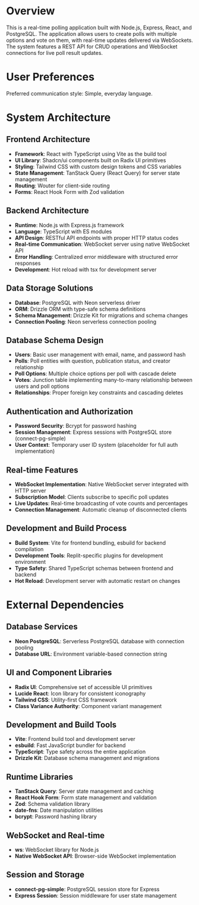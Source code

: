 # Overview

This is a real-time polling application built with Node.js, Express, React, and PostgreSQL. The application allows users to create polls with multiple options and vote on them, with real-time updates delivered via WebSockets. The system features a REST API for CRUD operations and WebSocket connections for live poll result updates.

# User Preferences

Preferred communication style: Simple, everyday language.

# System Architecture

## Frontend Architecture
- **Framework**: React with TypeScript using Vite as the build tool
- **UI Library**: Shadcn/ui components built on Radix UI primitives
- **Styling**: Tailwind CSS with custom design tokens and CSS variables
- **State Management**: TanStack Query (React Query) for server state management
- **Routing**: Wouter for client-side routing
- **Forms**: React Hook Form with Zod validation

## Backend Architecture
- **Runtime**: Node.js with Express.js framework
- **Language**: TypeScript with ES modules
- **API Design**: RESTful API endpoints with proper HTTP status codes
- **Real-time Communication**: WebSocket server using native WebSocket API
- **Error Handling**: Centralized error middleware with structured error responses
- **Development**: Hot reload with tsx for development server

## Data Storage Solutions
- **Database**: PostgreSQL with Neon serverless driver
- **ORM**: Drizzle ORM with type-safe schema definitions
- **Schema Management**: Drizzle Kit for migrations and schema changes
- **Connection Pooling**: Neon serverless connection pooling

## Database Schema Design
- **Users**: Basic user management with email, name, and password hash
- **Polls**: Poll entities with question, publication status, and creator relationship
- **Poll Options**: Multiple choice options per poll with cascade delete
- **Votes**: Junction table implementing many-to-many relationship between users and poll options
- **Relationships**: Proper foreign key constraints and cascading deletes

## Authentication and Authorization
- **Password Security**: Bcrypt for password hashing
- **Session Management**: Express sessions with PostgreSQL store (connect-pg-simple)
- **User Context**: Temporary user ID system (placeholder for full auth implementation)

## Real-time Features
- **WebSocket Implementation**: Native WebSocket server integrated with HTTP server
- **Subscription Model**: Clients subscribe to specific poll updates
- **Live Updates**: Real-time broadcasting of vote counts and percentages
- **Connection Management**: Automatic cleanup of disconnected clients

## Development and Build Process
- **Build System**: Vite for frontend bundling, esbuild for backend compilation
- **Development Tools**: Replit-specific plugins for development environment
- **Type Safety**: Shared TypeScript schemas between frontend and backend
- **Hot Reload**: Development server with automatic restart on changes

# External Dependencies

## Database Services
- **Neon PostgreSQL**: Serverless PostgreSQL database with connection pooling
- **Database URL**: Environment variable-based connection string

## UI and Component Libraries
- **Radix UI**: Comprehensive set of accessible UI primitives
- **Lucide React**: Icon library for consistent iconography
- **Tailwind CSS**: Utility-first CSS framework
- **Class Variance Authority**: Component variant management

## Development and Build Tools
- **Vite**: Frontend build tool and development server
- **esbuild**: Fast JavaScript bundler for backend
- **TypeScript**: Type safety across the entire application
- **Drizzle Kit**: Database schema management and migrations

## Runtime Libraries
- **TanStack Query**: Server state management and caching
- **React Hook Form**: Form state management and validation
- **Zod**: Schema validation library
- **date-fns**: Date manipulation utilities
- **bcrypt**: Password hashing library

## WebSocket and Real-time
- **ws**: WebSocket library for Node.js
- **Native WebSocket API**: Browser-side WebSocket implementation

## Session and Storage
- **connect-pg-simple**: PostgreSQL session store for Express
- **Express Session**: Session middleware for user state management